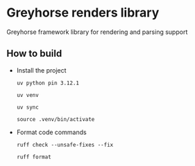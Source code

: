 Greyhorse renders library
=========================

Greyhorse framework library for rendering and parsing support


How to build
------------


- Install the project

    ``uv python pin 3.12.1``

    ``uv venv``

    ``uv sync``

    ``source .venv/bin/activate``



- Format code commands

    ``ruff check --unsafe-fixes --fix``

    ``ruff format``
